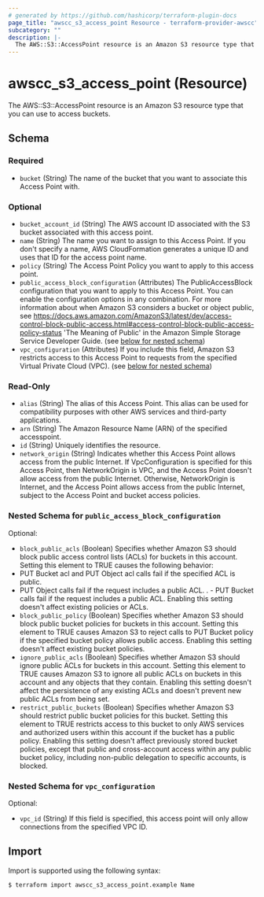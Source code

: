 ```yaml
---
# generated by https://github.com/hashicorp/terraform-plugin-docs
page_title: "awscc_s3_access_point Resource - terraform-provider-awscc"
subcategory: ""
description: |-
  The AWS::S3::AccessPoint resource is an Amazon S3 resource type that you can use to access buckets.
---
```


# awscc_s3_access_point (Resource)

The AWS::S3::AccessPoint resource is an Amazon S3 resource type that you can use to access buckets.



<!-- schema generated by tfplugindocs -->
## Schema

### Required

- `bucket` (String) The name of the bucket that you want to associate this Access Point with.

### Optional

- `bucket_account_id` (String) The AWS account ID associated with the S3 bucket associated with this access point.
- `name` (String) The name you want to assign to this Access Point. If you don't specify a name, AWS CloudFormation generates a unique ID and uses that ID for the access point name.
- `policy` (String) The Access Point Policy you want to apply to this access point.
- `public_access_block_configuration` (Attributes) The PublicAccessBlock configuration that you want to apply to this Access Point. You can enable the configuration options in any combination. For more information about when Amazon S3 considers a bucket or object public, see https://docs.aws.amazon.com/AmazonS3/latest/dev/access-control-block-public-access.html#access-control-block-public-access-policy-status 'The Meaning of Public' in the Amazon Simple Storage Service Developer Guide. (see [below for nested schema](#nestedatt--public_access_block_configuration))
- `vpc_configuration` (Attributes) If you include this field, Amazon S3 restricts access to this Access Point to requests from the specified Virtual Private Cloud (VPC). (see [below for nested schema](#nestedatt--vpc_configuration))

### Read-Only

- `alias` (String) The alias of this Access Point. This alias can be used for compatibility purposes with other AWS services and third-party applications.
- `arn` (String) The Amazon Resource Name (ARN) of the specified accesspoint.
- `id` (String) Uniquely identifies the resource.
- `network_origin` (String) Indicates whether this Access Point allows access from the public Internet. If VpcConfiguration is specified for this Access Point, then NetworkOrigin is VPC, and the Access Point doesn't allow access from the public Internet. Otherwise, NetworkOrigin is Internet, and the Access Point allows access from the public Internet, subject to the Access Point and bucket access policies.

<a id="nestedatt--public_access_block_configuration"></a>
### Nested Schema for `public_access_block_configuration`

Optional:

- `block_public_acls` (Boolean) Specifies whether Amazon S3 should block public access control lists (ACLs) for buckets in this account. Setting this element to TRUE causes the following behavior:
- PUT Bucket acl and PUT Object acl calls fail if the specified ACL is public.
 - PUT Object calls fail if the request includes a public ACL.
. - PUT Bucket calls fail if the request includes a public ACL.
Enabling this setting doesn't affect existing policies or ACLs.
- `block_public_policy` (Boolean) Specifies whether Amazon S3 should block public bucket policies for buckets in this account. Setting this element to TRUE causes Amazon S3 to reject calls to PUT Bucket policy if the specified bucket policy allows public access. Enabling this setting doesn't affect existing bucket policies.
- `ignore_public_acls` (Boolean) Specifies whether Amazon S3 should ignore public ACLs for buckets in this account. Setting this element to TRUE causes Amazon S3 to ignore all public ACLs on buckets in this account and any objects that they contain. Enabling this setting doesn't affect the persistence of any existing ACLs and doesn't prevent new public ACLs from being set.
- `restrict_public_buckets` (Boolean) Specifies whether Amazon S3 should restrict public bucket policies for this bucket. Setting this element to TRUE restricts access to this bucket to only AWS services and authorized users within this account if the bucket has a public policy.
Enabling this setting doesn't affect previously stored bucket policies, except that public and cross-account access within any public bucket policy, including non-public delegation to specific accounts, is blocked.


<a id="nestedatt--vpc_configuration"></a>
### Nested Schema for `vpc_configuration`

Optional:

- `vpc_id` (String) If this field is specified, this access point will only allow connections from the specified VPC ID.

## Import

Import is supported using the following syntax:

```shell
$ terraform import awscc_s3_access_point.example Name
```
